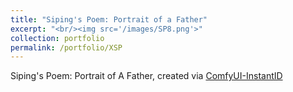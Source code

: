 ```yaml
---
title: "Siping's Poem: Portrait of a Father"
excerpt: "<br/><img src='/images/SP8.png'>"
collection: portfolio
permalink: /portfolio/XSP
---
```


Siping's Poem: Portrait of A Father, created via [ComfyUI-InstantID](https://github.com/ZHO-ZHO-ZHO/ComfyUI-InstantID)

